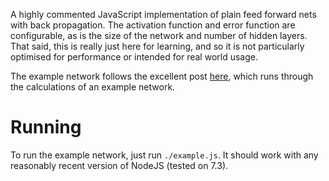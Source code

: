 A highly commented JavaScript implementation of plain feed forward nets with back propagation. The activation function and error function are configurable, as is the size of the network and number of hidden layers. That said, this is really just here for learning, and so it is not particularly optimised for performance or intended for real world usage.

The example network follows the excellent post [here](https://mattmazur.com/2015/03/17/a-step-by-step-backpropagation-example), which runs through the calculations of an example network.

# Running

To run the example network, just run `./example.js`. It should work with any reasonably recent version of NodeJS (tested on 7.3).